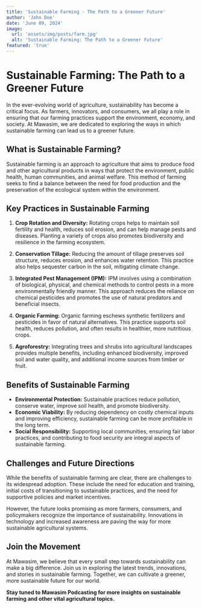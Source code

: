 ```yaml
---
title: 'Sustainable Farming - The Path to a Greener Future'
author: 'John Doe'
date: 'June 09, 2024'
image: 
  url: 'assets/img/posts/farm.jpg'
  alt: 'Sustainable Farming: The Path to a Greener Future'
featured: 'true'
---
```

# Sustainable Farming: The Path to a Greener Future

In the ever-evolving world of agriculture, sustainability has become a critical focus. As farmers, innovators, and consumers, we all play a role in ensuring that our farming practices support the environment, economy, and society. At Mawasim, we are dedicated to exploring the ways in which sustainable farming can lead us to a greener future.

## What is Sustainable Farming?

Sustainable farming is an approach to agriculture that aims to produce food and other agricultural products in ways that protect the environment, public health, human communities, and animal welfare. This method of farming seeks to find a balance between the need for food production and the preservation of the ecological system within the environment.

## Key Practices in Sustainable Farming

1. **Crop Rotation and Diversity:** Rotating crops helps to maintain soil fertility and health, reduces soil erosion, and can help manage pests and diseases. Planting a variety of crops also promotes biodiversity and resilience in the farming ecosystem.

2. **Conservation Tillage:** Reducing the amount of tillage preserves soil structure, reduces erosion, and enhances water retention. This practice also helps sequester carbon in the soil, mitigating climate change.

3. **Integrated Pest Management (IPM):** IPM involves using a combination of biological, physical, and chemical methods to control pests in a more environmentally friendly manner. This approach reduces the reliance on chemical pesticides and promotes the use of natural predators and beneficial insects.

4. **Organic Farming:** Organic farming eschews synthetic fertilizers and pesticides in favor of natural alternatives. This practice supports soil health, reduces pollution, and often results in healthier, more nutritious crops.

5. **Agroforestry:** Integrating trees and shrubs into agricultural landscapes provides multiple benefits, including enhanced biodiversity, improved soil and water quality, and additional income sources from timber or fruit.

## Benefits of Sustainable Farming

- **Environmental Protection:** Sustainable practices reduce pollution, conserve water, improve soil health, and promote biodiversity.
- **Economic Viability:** By reducing dependency on costly chemical inputs and improving efficiency, sustainable farming can be more profitable in the long term.
- **Social Responsibility:** Supporting local communities, ensuring fair labor practices, and contributing to food security are integral aspects of sustainable farming.

## Challenges and Future Directions

While the benefits of sustainable farming are clear, there are challenges to its widespread adoption. These include the need for education and training, initial costs of transitioning to sustainable practices, and the need for supportive policies and market incentives.

However, the future looks promising as more farmers, consumers, and policymakers recognize the importance of sustainability. Innovations in technology and increased awareness are paving the way for more sustainable agricultural systems.

## Join the Movement

At Mawasim, we believe that every small step towards sustainability can make a big difference. Join us in exploring the latest trends, innovations, and stories in sustainable farming. Together, we can cultivate a greener, more sustainable future for our world.

**Stay tuned to Mawasim Podcasting for more insights on sustainable farming and other vital agricultural topics.**
